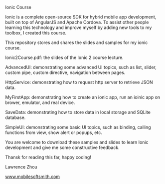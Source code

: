 Ionic Course

Ionic is a complete open-source SDK for hybrid mobile app development, built on top of AngularJS and Apache Cordova. To assist other people learning this technology and improve myself by adding new tools to my toolbox, I created this course.

This repository stores and shares the slides and samples for my ionic course.

Ionic2Course.pdf: the slides of the Ionic 2 course lecture.

AdvancedUI: demonstrating some advanced UI topics, such as list, slider, custom pipe, custom directive, navigation between pages.

HttpService: demonstrating how to request http server to retrieve JSON data.

MyFirstApp: demonstrating how to create an ionic app, run an ioinic app on brower, emulator, and real device.

SaveData: demonstrating how to store data in local storage and SQLite database.

SimpleUI: demonstrating some basic UI topics, such as binding, calling functions from view, show alert or popups, etc.

You are welcome to download these samples and slides to learn Ionic development and give me some constructive feedback. 

Thansk for reading this far, happy coding!

Lawrence Zhou

www.mobilesoftsmith.com
